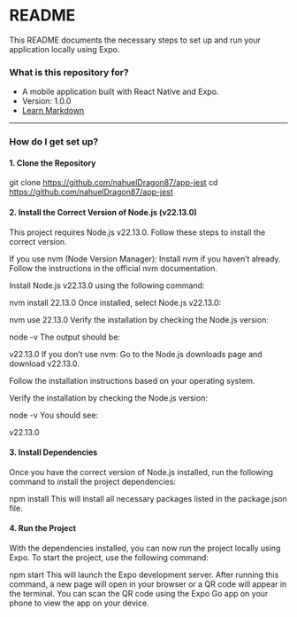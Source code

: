 # README #

This README documents the necessary steps to set up and run your application locally using Expo.

### What is this repository for? ###

- A mobile application built with React Native and Expo.
- Version: 1.0.0
- [Learn Markdown](https://bitbucket.org/tutorials/markdowndemo)

---

### How do I get set up? ###

#### 1. Clone the Repository

git clone https://github.com/nahuelDragon87/app-jest
cd https://github.com/nahuelDragon87/app-jest

#### 2. Install the Correct Version of Node.js (v22.13.0) ###

This project requires Node.js v22.13.0. Follow these steps to install the correct version.

If you use nvm (Node Version Manager):
Install nvm if you haven’t already. Follow the instructions in the official nvm documentation.

Install Node.js v22.13.0 using the following command:

nvm install 22.13.0
Once installed, select Node.js v22.13.0:

nvm use 22.13.0
Verify the installation by checking the Node.js version:

node -v
The output should be:


v22.13.0
If you don’t use nvm:
Go to the Node.js downloads page and download v22.13.0.

Follow the installation instructions based on your operating system.

Verify the installation by checking the Node.js version:


node -v
You should see:


v22.13.0

#### 3. Install Dependencies
Once you have the correct version of Node.js installed, run the following command to install the project dependencies:


npm install
This will install all necessary packages listed in the package.json file.

#### 4. Run the Project
With the dependencies installed, you can now run the project locally using Expo. To start the project, use the following command:


npm start
This will launch the Expo development server. After running this command, a new page will open in your browser or a QR code will appear in the terminal. You can scan the QR code using the Expo Go app on your phone to view the app on your device.